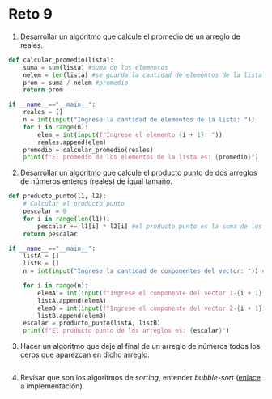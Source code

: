 # Reto 9

1. Desarrollar un algoritmo que calcule el promedio de un arreglo de reales.
```python
def calcular_promedio(lista):
    suma = sum(lista) #suma de los elementos
    nelem = len(lista) #se guarda la cantidad de elementos de la lista
    prom = suma / nelem #promedio
    return prom

if __name__=="__main__":
    reales = []
    n = int(input("Ingrese la cantidad de elementos de la lista: "))
    for i in range(n):
        elem = int(input(f"Ingrese el elemento {i + 1}: "))
        reales.append(elem)
    promedio = calcular_promedio(reales)
    print(f"El promedio de los elementos de la lista es: {promedio}")
```
2. Desarrollar un algoritmo que calcule el [producto punto](https://www.cuemath.com/algebra/dot-product/) de dos arreglos de números enteros (reales) de igual tamaño.
```python
def producto_punto(l1, l2):
    # Calcular el producto punto
    pescalar = 0
    for i in range(len(l1)):
        pescalar += l1[i] * l2[i] #el producto punto es la suma de los productos de sus correspondientes coordenadas
    return pescalar

if __name__=="__main__":
    listA = []
    listB = []
    n = int(input("Ingrese la cantidad de componentes del vector: ")) #se asegura que los dos vectores tengan el mismo tamaño

    for i in range(n):
        elemA = int(input(f"Ingrese el componente del vector 1-{i + 1}: "))
        listA.append(elemA)
        elemB = int(input(f"Ingrese el componente del vector 2-{i + 1}: "))
        listB.append(elemB)
    escalar = producto_punto(listA, listB)
    print(f"El producto punto de los arreglos es: {escalar}")

```
3. Hacer un algoritmo que deje al final de un arreglo de números todos los ceros que aparezcan en dicho arreglo.
```python
```
4. Revisar que son los algoritmos de *sorting*, entender *bubble-sort* ([enlace](https://www.geeksforgeeks.org/bubble-sort/) a implementación).
